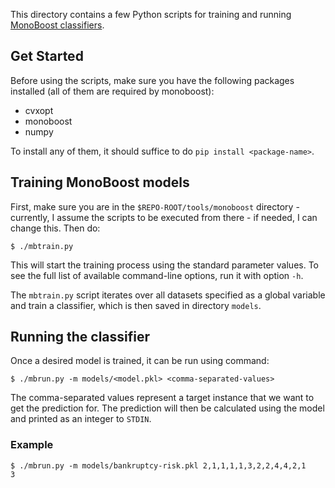 This directory contains a few Python scripts for training and running
[MonoBoost classifiers](https://github.com/chriswbartley/monoboost).

## Get Started

Before using the scripts, make sure you have the following packages installed
(all of them are required by monoboost):

* cvxopt
* monoboost
* numpy

To install any of them, it should suffice to do `pip install <package-name>`.

## Training MonoBoost models

First, make sure you are in the `$REPO-ROOT/tools/monoboost` directory -
currently, I assume the scripts to be executed from there - if needed, I can
change this. Then do:

```
$ ./mbtrain.py
```

This will start the training process using the standard parameter values. To
see the full list of available command-line options, run it with option `-h`.

The `mbtrain.py` script iterates over all datasets specified as a global
variable and train a classifier, which is then saved in directory `models`.

## Running the classifier

Once a desired model is trained, it can be run using command:

```
$ ./mbrun.py -m models/<model.pkl> <comma-separated-values>
```

The comma-separated values represent a target instance that we want to
get the prediction for. The prediction will then be calculated using the model
and printed as an integer to `STDIN`.

### Example

```
$ ./mbrun.py -m models/bankruptcy-risk.pkl 2,1,1,1,1,3,2,2,4,4,2,1
3
```
